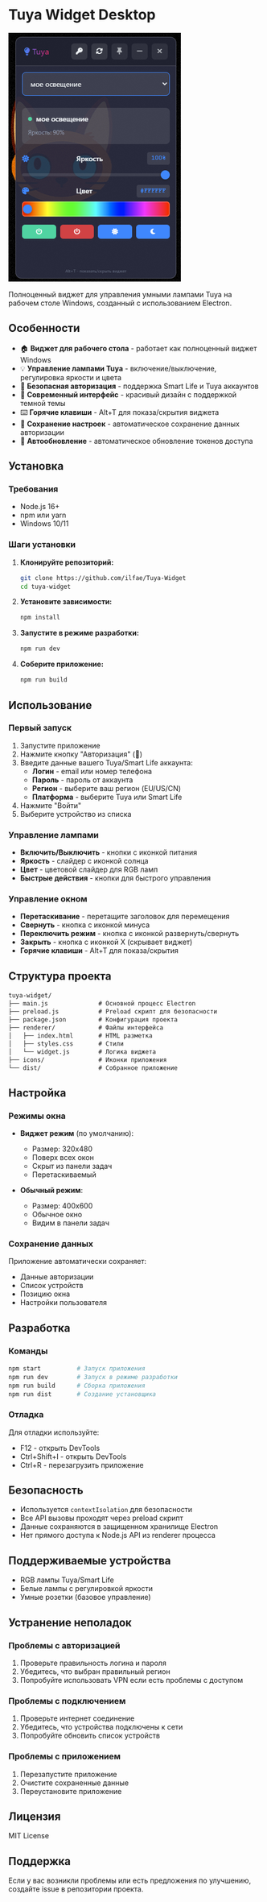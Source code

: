# Tuya Widget Desktop

![Image](image.png)

Полноценный виджет для управления умными лампами Tuya на рабочем столе Windows, созданный с использованием Electron.

## Особенности

- 🏠 **Виджет для рабочего стола** - работает как полноценный виджет Windows
- 💡 **Управление лампами Tuya** - включение/выключение, регулировка яркости и цвета
- 🔐 **Безопасная авторизация** - поддержка Smart Life и Tuya аккаунтов
- 🎨 **Современный интерфейс** - красивый дизайн с поддержкой темной темы
- ⌨️ **Горячие клавиши** - Alt+T для показа/скрытия виджета
- 💾 **Сохранение настроек** - автоматическое сохранение данных авторизации
- 🔄 **Автообновление** - автоматическое обновление токенов доступа

## Установка

### Требования
- Node.js 16+ 
- npm или yarn
- Windows 10/11

### Шаги установки

1. **Клонируйте репозиторий:**
   ```bash
   git clone https://github.com/ilfae/Tuya-Widget
   cd tuya-widget
   ```

2. **Установите зависимости:**
   ```bash
   npm install
   ```

3. **Запустите в режиме разработки:**
   ```bash
   npm run dev
   ```

4. **Соберите приложение:**
   ```bash
   npm run build
   ```

## Использование

### Первый запуск

1. Запустите приложение
2. Нажмите кнопку "Авторизация" (🔑)
3. Введите данные вашего Tuya/Smart Life аккаунта:
   - **Логин** - email или номер телефона
   - **Пароль** - пароль от аккаунта
   - **Регион** - выберите ваш регион (EU/US/CN)
   - **Платформа** - выберите Tuya или Smart Life
4. Нажмите "Войти"
5. Выберите устройство из списка

### Управление лампами

- **Включить/Выключить** - кнопки с иконкой питания
- **Яркость** - слайдер с иконкой солнца
- **Цвет** - цветовой слайдер для RGB ламп
- **Быстрые действия** - кнопки для быстрого управления

### Управление окном

- **Перетаскивание** - перетащите заголовок для перемещения
- **Свернуть** - кнопка с иконкой минуса
- **Переключить режим** - кнопка с иконкой развернуть/свернуть
- **Закрыть** - кнопка с иконкой X (скрывает виджет)
- **Горячие клавиши** - Alt+T для показа/скрытия

## Структура проекта

```
tuya-widget/
├── main.js              # Основной процесс Electron
├── preload.js           # Preload скрипт для безопасности
├── package.json         # Конфигурация проекта
├── renderer/            # Файлы интерфейса
│   ├── index.html       # HTML разметка
│   ├── styles.css       # Стили
│   └── widget.js        # Логика виджета
├── icons/               # Иконки приложения
└── dist/                # Собранное приложение
```

## Настройка

### Режимы окна

- **Виджет режим** (по умолчанию):
  - Размер: 320x480
  - Поверх всех окон
  - Скрыт из панели задач
  - Перетаскиваемый

- **Обычный режим**:
  - Размер: 400x600
  - Обычное окно
  - Видим в панели задач

### Сохранение данных

Приложение автоматически сохраняет:
- Данные авторизации
- Список устройств
- Позицию окна
- Настройки пользователя

## Разработка

### Команды

```bash
npm start          # Запуск приложения
npm run dev        # Запуск в режиме разработки
npm run build      # Сборка приложения
npm run dist       # Создание установщика
```

### Отладка

Для отладки используйте:
- F12 - открыть DevTools
- Ctrl+Shift+I - открыть DevTools
- Ctrl+R - перезагрузить приложение

## Безопасность

- Используется `contextIsolation` для безопасности
- Все API вызовы проходят через preload скрипт
- Данные сохраняются в защищенном хранилище Electron
- Нет прямого доступа к Node.js API из renderer процесса

## Поддерживаемые устройства

- RGB лампы Tuya/Smart Life
- Белые лампы с регулировкой яркости
- Умные розетки (базовое управление)

## Устранение неполадок

### Проблемы с авторизацией
1. Проверьте правильность логина и пароля
2. Убедитесь, что выбран правильный регион
3. Попробуйте использовать VPN если есть проблемы с доступом

### Проблемы с подключением
1. Проверьте интернет соединение
2. Убедитесь, что устройства подключены к сети
3. Попробуйте обновить список устройств

### Проблемы с приложением
1. Перезапустите приложение
2. Очистите сохраненные данные
3. Переустановите приложение

## Лицензия

MIT License

## Поддержка


Если у вас возникли проблемы или есть предложения по улучшению, создайте issue в репозитории проекта. 




